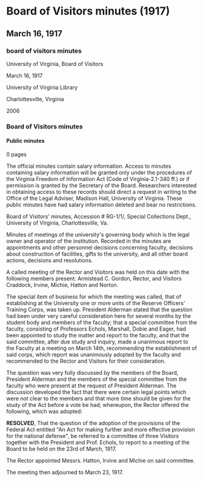 <!-- llmformatted -->
# Board of Visitors minutes (1917)

## March 16, 1917

### board of visitors minutes

University of Virginia, Board of Visitors

March 16, 1917

University of Virginia Library

Charlottesville, Virginia

2006

### Board of Visitors minutes

#### Public minutes

0 pages

The official minutes contain salary information. Access to minutes containing salary information will be granted only under the procedures of the Virginia Freedom of Information Act (Code of Virginia-2.1-340 ff.) or if permission is granted by the Secretary of the Board. Researchers interested in obtaining access to these records should direct a request in writing to the Office of the Legal Adviser, Madison Hall, University of Virginia. These public minutes have had salary information deleted and bear no restrictions.

Board of Visitors' minutes, Accession # RG-1/1/, Special Collections Dept., University of Virginia, Charlottesville, Va.

Minutes of meetings of the university's governing body which is the legal owner and operator of the institution. Recorded in the minutes are appointments and other personnel decisions concerning faculty, decisions about construction of facilities, gifts to the university, and all other board actions, decisions and resolutions.

A called meeting of the Rector and Visitors was held on this date with the following members present: Armistead C. Gordon, Rector, and Visitors Craddock, Irvine, Michie, Hatton and Norton.

The special item of business for which the meeting was called, that of establishing at the University one or more units of the Reserve Officers' Training Corps, was taken up. President Alderman stated that the question had been under very careful consideration here for several months by the student body and members of the faculty; that a special committee from the faculty, consisting of Professors Echols, Marshall, Dobie and Eager, had been appointed to study the matter and report to the faculty, and that the said committee, after due study and inquiry, made a unanimous report to the Faculty at a meeting on March 14th, recommending the establishment of said corps, which report was unanimously adopted by the faculty and recommended to the Rector and Visitors for their consideration.

The question was very fully discussed by the members of the Board, President Alderman and the members of the special committee from the faculty who were present at the request of President Alderman. The discussion developed the fact that there were certain legal points which were not clear to the members and that more time should be given for the study of the Act before a vote be had; whereupon, the Rector offered the following, which was adopted:

**RESOLVED**, That the question of the adoption of the provisions of the Federal Act entitled "An Act for making further and more effective provision for the national defense", be referred to a committee of three Visitors together with the President and Prof. Echols, to report to a meeting of the Board to be held on the 23rd of March, 1917.

The Rector appointed Messrs. Hatton, Irvine and Michie on said committee.

The meeting then adjourned to March 23, 1917.
